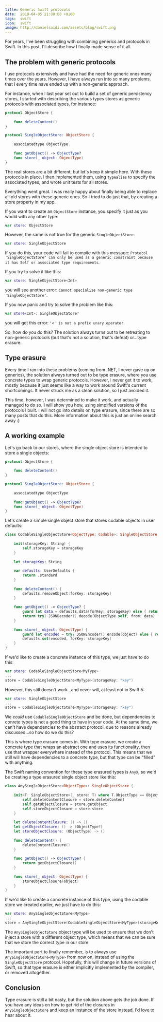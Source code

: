 ```yaml
---
title: Generic Swift protocols
date:  2019-04-05 21:00:00 +0100
tags:  swift
icon:  swift
image: http://danielsaidi.com/assets/blog/swift.png
---
```


For years, I've been struggling with combining generics and protocols in Swift. In this post, I'll describe how I finally made sense of it all.


## The problem with generic protocols

I use protocols extensively and have had the need for generic ones many times over the years. However, I have always run into so many problems, that I every time have ended up with a non-generic approach.

For instance, when I last year set out to build a set of generic persistency stores, I started with describing the various types stores as generic protocols with associated types, for instance:

```swift
protocol ObjectStore {
    
    func deleteContent()
}

protocol SingleObjectStore: ObjectStore {
    
    associatedtype ObjectType
    
    func getObject() -> ObjectType?
    func store(_ object: ObjectType)
}
```

The real stores are a bit different, but let's keep it simple here. With these protocols in place, I then implemented them, using `typealias` to specify the associated types, and wrote unit tests for all stores.

Everything went great. I was really happy about finally being able to replace all old stores with these generic ones. So I tried to do just that, by creating a store property in my app.

If you want to create an `ObjectStore` instance, you specify it just as you would with any other type:

```swift
var store: ObjectStore
```

However, the same is not true for the generic `SingleObjectStore`:

```swift
var store: SingleObjectStore
```

If you do this, your code will fail to compile with this message: `Protocol 'SingleObjectStore' can only be used as a generic constraint because it has Self or associated type requirements`.

If you try to solve it like this:

```swift
var store: SingleObjectStore<Int>
```

you will see another error: `Cannot specialize non-generic type 'SingleObjectStore'`.

If you now panic and try to solve the problem like this:

```swift
var store<Int>: SingleObjectStore?
```

you will get this error: `'<' is not a prefix unary operator`. 

So, how do you do this? The solution always turns out to be retreating to non-generic protocols (but that's not a solution, that's defeat) or...type erasure.


## Type erasure

Every time I ran into these problems (coming from .NET, I never gave up on generics), the solution always turned out to be type erasure, where you use concrete types to wrap generic protocols. However, I never got it to work, mostly because it just seems like a way to work around Swift's current shortcomings. It never struck me as a clean solution, so I just avoided it.

This time, however, I was determined to make it work, and actually managed to do so. I will show you how, using simplified versions of the protocols I built. I will not go into details on type erasure, since there are so many posts that do this. More information about this is just an online search away :)


## A working example

Let's go back to our stores, where the single object store is intended to store a single objects:

```swift
protocol ObjectStore {
    
    func deleteContent()
}

protocol SingleObjectStore: ObjectStore {
    
    associatedtype ObjectType
    
    func getObject() -> ObjectType?
    func store(_ object: ObjectType)
}
```

Let's create a simple single object store that stores codable objects in user defaults:

```swift
class CodableSingleObjectStore<ObjectType: Codable>: SingleObjectStore {
    
    init(storageKey: String) {
        self.storageKey = storageKey
    }
    
    let storageKey: String
    
    var defaults: UserDefaults {
        return .standard
    }
    
    func deleteContent() {
        defaults.removeObject(forKey: storageKey)
    }
    
    func getObject() -> ObjectType? {
        guard let data = defaults.data(forKey: storageKey) else { return nil }
        return try? JSONDecoder().decode(ObjectType.self, from: data)
    }
    
    func store(_ object: ObjectType) {
        guard let encoded = try? JSONEncoder().encode(object) else { return }
        defaults.set(encoded, forKey: storageKey)
    }
}
```

If we'd like to create a concrete instance of this type, we just have to do this:

```swift
var store: CodableSingleObjectStore<MyType>
...
store = CodableSingleObjectStore<MyType>(storageKey: "key")
```

However, this still doesn't work...and never will, at least not in Swift 5:

```swift
var store: SingleObjectStore
...
store = CodableSingleObjectStore<MyType>(storageKey: "key")
```

We *could* use `CodableSingleObjectStore` and be done, but dependencies to conrete types is not a good thing to have in your code. At the same time, we can't have dependencies to the abstract protocol, due to reasons already discussed...so how do we do this?

This is where type erasure comes in. With type erasure, we create a concrete type that wraps an abstract one and uses its functionality, then use that wrapper everywhere instead of the protocol. This means that we still will have dependencies to a concrete type, but that type can be "filled" with anything.

The Swift naming convention for these type erasured types is `AnyX`, so we'd be creating a type erasured single object store like this:

```swift
class AnySingleObjectStore<ObjectType>: SingleObjectStore {
    
    init<T: SingleObjectStore>(_ store: T) where T.ObjectType == ObjectType {
        self.deleteContentClosure = store.deleteContent
        self.getObjectClosure = store.getObject
        self.storeObjectClosure = store.store
    }
    
    let deleteContentClosure: () -> ()
    let getObjectClosure: () -> (ObjectType?)
    let storeObjectClosure: (ObjectType) -> ()
    
    func deleteContent() {
        deleteContentClosure()
    }
    
    func getObject() -> ObjectType? {
        return getObjectClosure()
    }
    
    func store(_ object: ObjectType) {
        storeObjectClosure(object)
    }
}
```

If we'd like to create a concrete instance of this type, using the codable store we created earlier, we just have to do this:

```swift
var store: AnySingleObjectStore<MyType>
...
store = AnySingleObjectStore(CodableSingleObjectStore<MyType>(storageKey: "key"))
```

The `AnySingleObjectStore` object type will be used to ensure that we don't inject a store with a different object type, which means that we can be sure that we store the correct type in our store.

The important part to finally remember, is to always use `AnySingleObjectStore<MyType>` from now on, instead of using the `SingleObjectStore` protocol. Hopefully, this will change in future versions of Swift, so that type erasure is either implicitly implemented by the compiler, or removed altogether. 


## Conclusion

Type erasure is still a bit nasty, but the solution above gets the job done. If you have any ideas on how to get rid of the closures in `AnySingleObjectStore` and keep an instance of the store instead, I'd love to hear about it.
